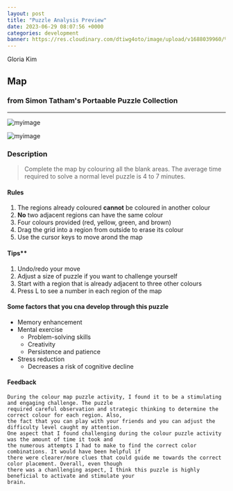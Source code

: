 ```yaml
---
layout: post
title: "Puzzle Analysis Preview"
date: 2023-06-29 08:07:56 +0000
categories: development
banner: https://res.cloudinary.com/dtiwg4oto/image/upload/v1688039960/%EC%8A%A4%ED%81%AC%EB%A6%B0%EC%83%B7_2023-06-29_085727_rvrgxo.png
---
```


Gloria Kim

## Map

### from Simon Tatham's Portaable Puzzle Collection

---

![myimage](https://res.cloudinary.com/dtiwg4oto/image/upload/v1688039960/%EC%8A%A4%ED%81%AC%EB%A6%B0%EC%83%B7_2023-06-29_085727_rvrgxo.png)

![myimage](https://res.cloudinary.com/dtiwg4oto/image/upload/v1688039871/%EC%8A%A4%ED%81%AC%EB%A6%B0%EC%83%B7_2023-06-29_085532_rtzlzd.png)

### Description

> Complete the map by colouring all the blank areas. The average time required to solve a normal level puzzle is 4 to 7 minutes.

#### Rules

1. The regions already coloured **cannot** be coloured in another colour
2. **No** two adjacent regions can have the same colour
3. Four colours provided (red, yellow, green, and brown)
4. Drag the grid into a region from outside to erase its colour
5. Use the cursor keys to move arond the map

#### Tips\*\*

1. Undo/redo your move
1. Adjust a size of puzzle if you want to challenge yourself
1. Start with a region that is already adjacent to three other colours
1. Press L to see a number in each region of the map

#### Some factors that you cna develop through this puzzle

- Memory enhancement
- Mental exercise
  - Problem-solving skills
  - Creativity
  - Persistence and patience
- Stress reduction
  - Decreases a risk of cognitive decline

#### Feedback

```Janscript
During the colour map puzzle activity, I found it to be a stimulating and engaging challenge. The puzzle
required careful observation and strategic thinking to determine the correct colour for each region. Also,
the fact that you can play with your friends and you can adjust the difficulty level caught my attention.
One aspect that I found challenging during the colour puzzle activity was the amount of time it took and
the numerous attempts I had to make to find the correct color combinations. It would have been helpful if
there were clearer/more clues that could guide me towards the correct color placement. Overall, even though
there was a chanllenging aspect, I think this puzzle is highly beneficial to activate and stimulate your
brain.
```
